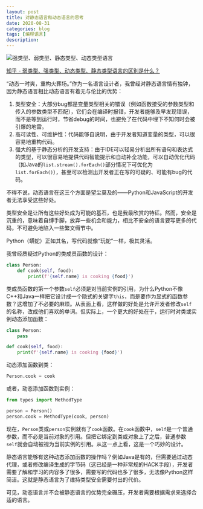 ```yaml
---
layout: post
title: 对静态语言和动态语言的思考
date: 2020-08-31
categories: blog
tags: [编程语言]
description: 
---
```


![强类型、弱类型、静态类型、动态类型语言](https://res.cloudinary.com/practicaldev/image/fetch/s--FamBVQk1--/c_limit%2Cf_auto%2Cfl_progressive%2Cq_auto%2Cw_880/https://dev-to-uploads.s3.amazonaws.com/i/cdd3ra936gltf65hlj8i.png)

[知乎 - 弱类型、强类型、动态类型、静态类型语言的区别是什么？](https://www.zhihu.com/question/19918532)

“动态一时爽，重构火葬场。”作为一名语言设计者，我曾经对静态语言情有独钟，因为静态语言相比动态语言有着无与伦比的优势：
1. 类型安全：大部分bug都是变量类型相关的错误（例如函数接受的参数类型和传入的参数类型不匹配），它们会在编译时报错，开发者能够及早发现错误，而不是等到运行时，节省debug的时间，也避免了在代码中埋下不知何时会被引爆的地雷。
2. 高可读性、可维护性：代码能够自说明，由于开发者知道变量的类型，可以很容易地重构代码。
3. 强大的基于静态分析的开发支持：由于IDE可以轻易分析出所有语句和表达式的类型，可以很容易地提供代码智能提示和自动补全功能，可以自动优化代码（如Java的`list.stream().forEach()`部分情况下可优化为`list.forEach()`），甚至可以检测出开发者正在写的可疑的、可能有bug的代码。

不得不说，动态语言在这三个方面是望尘莫及的——Python和JavaScript的开发者无法享受这些好处。

类型安全是让所有这些好处成为可能的基石，也是我最欣赏的特征。然而，安全是沉重的，意味着自缚手脚，放弃一些机会和能力，相比不安全的语言要写更多的代码，不可避免地陷入一些繁文缛节中。

Python（蟒蛇）正如其名，写代码就像“玩蛇”一样，极其灵活。

我曾经质疑过Python的类成员函数的设计：
```python
class Person:
    def cook(self, food):
        print(f'{self.name} is cooking {food}')
```
类成员函数的第一个参数`self`必须是对当前实例的引用，为什么Python不像C++和Java一样把它设计成一个隐式的关键字`this`，而是要作为显式的函数参数？这增加了不必要的麻烦。从表面上看，这样做的好处是允许开发者修改`self`的名称，改成他们喜欢的单词。但实际上，一个更大的好处在于，运行时对类或实例动态添加函数：
```python
class Person:
    pass

def cook(self, food):
    print(f'{self.name} is cooking {food}')
```

动态添加函数到类：
```python
Person.cook = cook
```

或者，动态添加函数到实例：
```python
from types import MethodType

person = Person()
person.cook = MethodType(cook, person)
```

现在，`Person`类或`person`实例就有了`cook`函数。在`cook`函数中，`self`是一个普通参数，而不必是当前对象的引用。但把它绑定到类或对象上了之后，普通参数`self`就会自动被视为当前实例的引用。从这一点上看，这是一个巧妙的设计。

静态语言能够有这种动态添加函数的操作吗？例如Java是有的，但需要通过动态代理，或者修改编译生成的字节码（这已经是一种非常规的HACK手段），开发者需要了解和学习的内容多了很多，需要写的代码也多了很多，无法像Python这样简洁。这就是静态语言为了维持类型安全需要付出的代价。

可见，动态语言并不会被静态语言的优势完全碾压，开发者需要根据需求来选择合适的语言。
